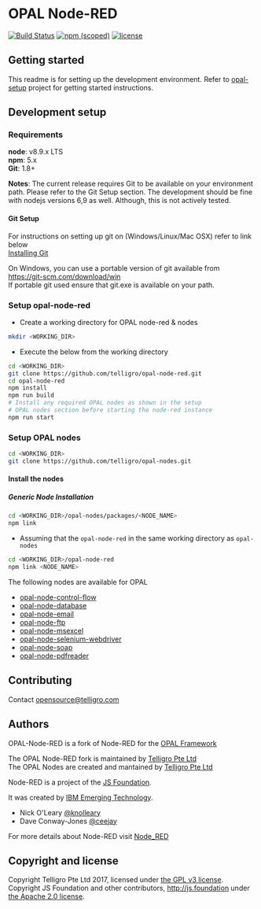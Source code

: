 # OPAL Node-RED

[![Build Status](https://travis-ci.org/telligro/opal-node-red.svg?branch=master)](https://travis-ci.org/telligro/opal-node-red) [![npm (scoped)](https://img.shields.io/npm/v/opal-node-red.svg)](https://www.npmjs.com/package/opal-node-red) [![license](https://img.shields.io/github/license/telligro/opal-setup.svg)](LICENSE)
## Getting started
This readme is for setting up the development environment.
Refer to  [opal-setup](https://github.com/telligro/opal-setup) project for getting started instructions.

## Development setup

### Requirements
**node**: v8.9.x LTS  
**npm**: 5.x  
**Git**: 1.8+

**Notes**: 
The current release requires Git to be available on your environment path. Please refer to the Git Setup section.
The development should be fine with nodejs versions 6,9 as well. Although, this is not actively tested.
#### Git Setup

For instructions on setting up git on (Windows/Linux/Mac OSX) refer to link below    
[Installing Git](https://git-scm.com/book/en/v2/Getting-Started-Installing-Git)

On Windows, you can use a portable version of git available from
https://git-scm.com/download/win  
If portable git used ensure that git.exe is available on your path.

### Setup opal-node-red
* Create a working directory for OPAL node-red & nodes
```sh
mkdir <WORKING_DIR>
```
* Execute the below from the working directory
```sh
cd <WORKING_DIR>
git clone https://github.com/telligro/opal-node-red.git
cd opal-node-red
npm install
npm run build
# Install any required OPAL nodes as shown in the setup  
# OPAL nodes section before starting the node-red instance
npm run start
```
### Setup OPAL nodes
```sh
cd <WORKING_DIR>
git clone https://github.com/telligro/opal-nodes.git
```
#### Install the nodes
##### Generic Node Installation
```sh
cd <WORKING_DIR>/opal-nodes/packages/<NODE_NAME>
npm link
```
* Assuming that the `opal-node-red` in the same working directory as `opal-nodes`
```sh
cd <WORKING_DIR>/opal-node-red
npm link <NODE_NAME>
```
The following nodes are available for OPAL
* [opal-node-control-flow](https://github.com/telligro/opal-nodes/tree/master/packages/opal-node-control-flow)
* [opal-node-database](https://github.com/telligro/opal-nodes/tree/master/packages/opal-node-database)
* [opal-node-email](https://github.com/telligro/opal-nodes/tree/master/packages/opal-node-email)
* [opal-node-ftp](https://github.com/telligro/opal-nodes/tree/master/packages/opal-node-ftp)
* [opal-node-msexcel](https://github.com/telligro/opal-nodes/tree/master/packages/opal-node-msexcel)
* [opal-node-selenium-webdriver](https://github.com/telligro/opal-nodes/tree/master/packages/opal-node-control-flow)
* [opal-node-soap](https://github.com/telligro/opal-nodes/tree/master/packages/opal-node-control-flow)
* [opal-node-pdfreader](https://github.com/telligro/opal-nodes/tree/master/packages/opal-node-pdfreader)
## Contributing
Contact opensource@telligro.com
## Authors

OPAL-Node-RED is a fork of Node-RED for the [OPAL Framework](https://www.telligro.com)

The OPAL Node-RED fork is maintained by [Telligro Pte Ltd](https://www.telligro.com)  
The OPAL Nodes are created and mantained by [Telligro Pte Ltd](https://www.telligro.com)

Node-RED is a project of the [JS Foundation](http://js.foundation).

It was created by [IBM Emerging Technology](https://www.ibm.com/blogs/emerging-technology/).

* Nick O'Leary [@knolleary](http://twitter.com/knolleary)
* Dave Conway-Jones [@ceejay](http://twitter.com/ceejay)

For more details about Node-RED visit [Node_RED](https://www.nodered.org)


## Copyright and license

Copyright Telligro Pte Ltd 2017, licensed under [the GPL v3 license](LICENSE).  
Copyright JS Foundation and other contributors, http://js.foundation under [the Apache 2.0 license](APACHEv2-LICENSE).
